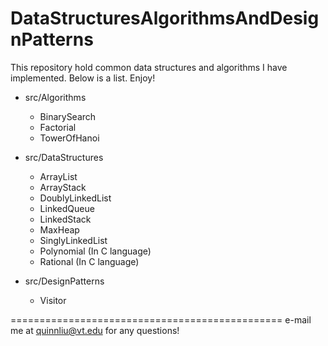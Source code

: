 DataStructuresAlgorithmsAndDesignPatterns
=========================================

This repository hold common data structures and algorithms I have implemented. 
Below is a list. Enjoy!

- src/Algorithms
    + BinarySearch
    + Factorial
    + TowerOfHanoi

- src/DataStructures 
    + ArrayList
    + ArrayStack
    + DoublyLinkedList
    + LinkedQueue
    + LinkedStack
    + MaxHeap
    + SinglyLinkedList
    + Polynomial (In C language)
    + Rational (In C language)
    
- src/DesignPatterns
    + Visitor

===============================================
e-mail me at quinnliu@vt.edu for any questions!